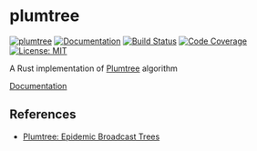plumtree
==========

[![plumtree](https://img.shields.io/crates/v/plumtree.svg)](https://crates.io/crates/plumtree)
[![Documentation](https://docs.rs/plumtree/badge.svg)](https://docs.rs/plumtree)
[![Build Status](https://travis-ci.org/sile/plumtree.svg?branch=master)](https://travis-ci.org/sile/plumtree)
[![Code Coverage](https://codecov.io/gh/sile/plumtree/branch/master/graph/badge.svg)](https://codecov.io/gh/sile/plumtree/branch/master)
[![License: MIT](https://img.shields.io/badge/license-MIT-blue.svg)](LICENSE)

A Rust implementation of [Plumtree] algorithm

[Documentation](https://docs.rs/plumtree)

References
----------

- [Plumtree: Epidemic Broadcast Trees][Plumtree]

[Plumtree]: http://www.gsd.inesc-id.pt/~ler/reports/srds07.pdf
